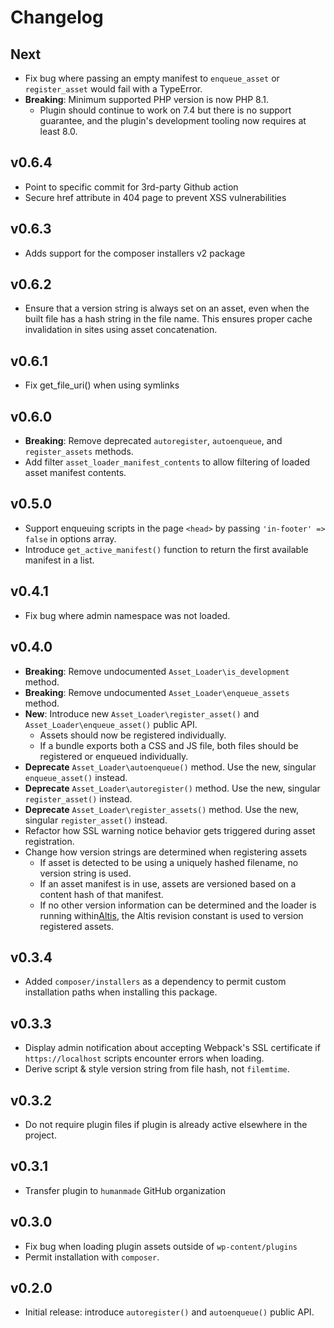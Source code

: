 # Changelog

## Next

- Fix bug where passing an empty manifest to `enqueue_asset` or `register_asset` would fail with a TypeError.
- **Breaking**: Minimum supported PHP version is now PHP 8.1.
  - Plugin should continue to work on 7.4 but there is no support guarantee, and the plugin's development tooling now requires at least 8.0.

## v0.6.4

- Point to specific commit for 3rd-party Github action
- Secure href attribute in 404 page to prevent XSS vulnerabilities

## v0.6.3

- Adds support for the composer installers v2 package

## v0.6.2

- Ensure that a version string is always set on an asset, even when the built file has a hash string in the file name. This ensures proper cache invalidation in sites using asset concatenation.

## v0.6.1

- Fix get_file_uri() when using symlinks

## v0.6.0

- **Breaking**: Remove deprecated `autoregister`, `autoenqueue`, and `register_assets` methods.
- Add filter `asset_loader_manifest_contents` to allow filtering of loaded asset manifest contents.

## v0.5.0

- Support enqueuing scripts in the page `<head>` by passing `'in-footer' => false` in options array.
- Introduce `get_active_manifest()` function to return the first available manifest in a list.

## v0.4.1

- Fix bug where admin namespace was not loaded.

## v0.4.0

- **Breaking**: Remove undocumented `Asset_Loader\is_development` method.
- **Breaking**: Remove undocumented `Asset_Loader\enqueue_assets` method.
- **New**: Introduce new `Asset_Loader\register_asset()` and `Asset_Loader\enqueue_asset()` public API.
  - Assets should now be registered individually.
  - If a bundle exports both a CSS and JS file, both files should be registered or enqueued individually.
- **Deprecate** `Asset_Loader\autoenqueue()` method. Use the new, singular `enqueue_asset()` instead.
- **Deprecate** `Asset_Loader\autoregister()` method. Use the new, singular `register_asset()` instead.
- **Deprecate** `Asset_Loader\register_assets()` method. Use the new, singular `register_asset()` instead.
- Refactor how SSL warning notice behavior gets triggered during asset registration.
- Change how version strings are determined when registering assets
  - If asset is detected to be using a uniquely hashed filename, no version string is used.
  - If an asset manifest is in use, assets are versioned based on a content hash of that manifest.
  - If no other version information can be determined and the loader is running within[Altis](https://altis-dxp.com), the Altis revision constant is used to version registered assets.

## v0.3.4

- Added `composer/installers` as a dependency to permit custom installation paths when installing this package.

## v0.3.3

- Display admin notification about accepting Webpack's SSL certificate if `https://localhost` scripts encounter errors when loading.
- Derive script & style version string from file hash, not `filemtime`.

## v0.3.2

- Do not require plugin files if plugin is already active elsewhere in the project.

## v0.3.1

- Transfer plugin to `humanmade` GitHub organization

## v0.3.0

- Fix bug when loading plugin assets outside of `wp-content/plugins`
- Permit installation with `composer`.

## v0.2.0

- Initial release: introduce `autoregister()` and `autoenqueue()` public API.
